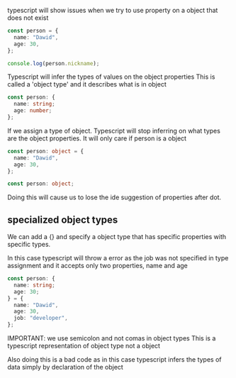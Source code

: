 typescript will show issues when we try to use property on a object that does not exist

```typescript
const person = {
  name: "Dawid",
  age: 30,
};

console.log(person.nickname);
```

Typescript will infer the types of values on the object properties
This is called a 'object type' and it describes what is in object

```typescript
const person: {
  name: string;
  age: number;
};
```

If we assign a type of object. Typescript will stop inferring on what types are the object properties. It will only care if person is a object

```typescript
const person: object = {
  name: "Dawid",
  age: 30,
};

const person: object;
```

Doing this will cause us to lose the ide suggestion of properties after dot.

## specialized object types

We can add a {} and specify a object type that has specific properties with specific types.

In this case typescript will throw a error as the job was not specified in type assignment and it accepts only two properties, name and age

```typescript
const person: {
  name: string;
  age: 30;
} = {
  name: "Dawid",
  age: 30,
  job: "developer",
};
```

IMPORTANT: we use semicolon and not comas in object types
This is a typescript representation of object type not a object

Also doing this is a bad code as in this case typescript infers the types of data simply by declaration of the object
